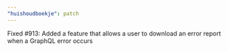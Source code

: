 ```yaml
---
"huishoudboekje": patch
---
```


Fixed #913: Added a feature that allows a user to download an error report when a GraphQL error occurs
